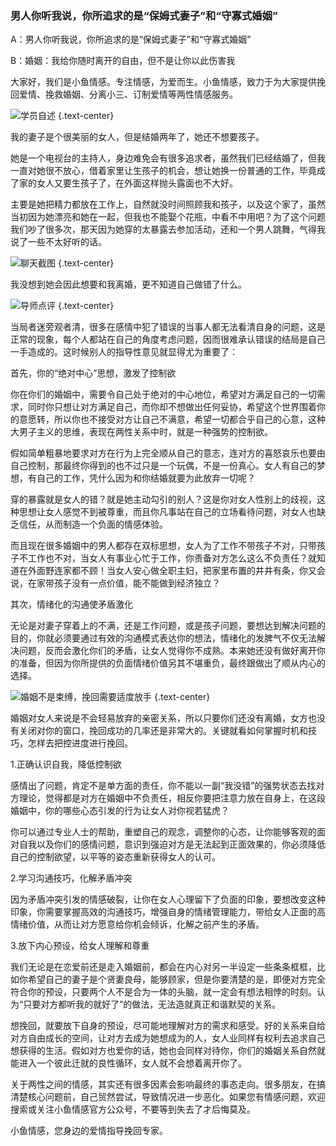 ### 男人你听我说，你所追求的是“保姆式妻子”和“守寡式婚姻”

A：男人你听我说，你所追求的是“保姆式妻子”和“守寡式婚姻”

B：婚姻：我给你随时离开的自由，但不是让你以此伤害我

大家好，我们是小鱼情感。专注情感，为爱而生。小鱼情感，致力于为大家提供挽回爱情、挽救婚姻、分离小三、订制爱情等两性情感服务。

![学员自述](/images/articles/a1/a1_1/image1.png "学员自述") {.text-center}

我的妻子是个很美丽的女人，但是结婚两年了，她还不想要孩子。

她是一个电视台的主持人，身边难免会有很多追求者，虽然我们已经结婚了，但我一直对她很不放心，借着家里让生孩子的机会，想让她换一份普通的工作，毕竟成了家的女人又要生孩子了，在外面这样抛头露面也不大好。

主要是她把精力都放在工作上，自然就没时间照顾我和孩子，以及这个家了，虽然当初因为她漂亮和她在一起，但我也不能娶个花瓶，中看不中用吧？为了这个问题我们吵了很多次，那天因为她穿的太暴露去参加活动，还和一个男人跳舞，气得我说了一些不太好听的话。

![聊天截图](/images/articles/a1/a1_1/image2.png "聊天截图") {.text-center}

我没想到她会因此想要和我离婚，更不知道自己做错了什么。

![导师点评](/images/articles/a1/a1_1/image3.png "导师点评") {.text-center}

当局者迷旁观者清，很多在感情中犯了错误的当事人都无法看清自身的问题，这是正常的现象，每个人都站在自己的角度考虑问题，因而很难承认错误的结局是自己一手造成的。这时候别人的指导性意见就显得尤为重要了：

首先，你的“绝对中心”思想，激发了控制欲

你在你们的婚姻中，需要令自己处于绝对的中心地位，希望对方满足自己的一切需求，同时你只想让对方满足自己，而你却不想做出任何妥协，希望这个世界围着你的意愿转，所以你也不接受对方让自己不满意，希望一切都合乎自己的心意，这种大男子主义的思维，表现在两性关系中时，就是一种强势的控制欲。

假如简单粗暴地要求对方在行为上完全顺从自己的意志，连对方的喜怒哀乐也要由自己控制，那最终你得到的也不过只是一个玩偶，不是一份真心。女人有自己的梦想，有自己的工作，凭什么因为和你结婚就要为此放弃一切呢？

穿的暴露就是女人的错？就是她主动勾引的别人？这是你对女人性别上的歧视，这种思想让女人感觉不到被尊重，而且你凡事站在自己的立场看待问题，对女人也缺乏信任，从而制造一个负面的情感体验。

而且现在很多婚姻中的男人都存在双标思想，女人为了工作不带孩子不对，只带孩子不工作也不对，当女人有事业心忙于工作，你责备对方怎么这么不负责任？就知道在外面野连家都不顾！当女人安心做全职主妇，把家里布置的井井有条，你又会说，在家带孩子没有一点价值，能不能做到经济独立？

其次，情绪化的沟通使矛盾激化

无论是对妻子穿着上的不满，还是工作问题，或是孩子问题，要想达到解决问题的目的，你就必须要通过有效的沟通模式表达你的想法，情绪化的发脾气不仅无法解决问题，反而会激化你们的矛盾，让女人觉得你不成熟。本来她还没有做好离开你的准备，但因为你所提供的负面情绪价值另其不堪重负，最终跟做出了顺从内心的选择。

![婚姻不是束缚，挽回需要适度放手](/images/articles/a1/a1_1/image4.png "婚姻不是束缚，挽回需要适度放手") {.text-center}

婚姻对女人来说是不会轻易放弃的亲密关系，所以只要你们还没有离婚，女方也没有关闭对你的窗口，挽回成功的几率还是非常大的。关键就看如何掌握时机和技巧，怎样去把控进度进行挽回。

1.正确认识自我，降低控制欲

感情出了问题，肯定不是单方面的责任，你不能以一副“我没错”的强势状态去找对方理论，觉得都是对方在婚姻中不负责任，相反你要把注意力放在自身上，在这段婚姻中，你的哪些心态引发的行为让女人对你视若猛虎？

你可以通过专业人士的帮助，重塑自己的观念，调整你的心态，让你能够客观的面对自我以及你们的感情问题，意识到强迫对方是无法起到正面效果的，你必须降低自己的控制欲望，以平等的姿态重新获得女人的认可。

2.学习沟通技巧，化解矛盾冲突

因为矛盾冲突引发的情感破裂，让你在女人心理留下了负面的印象，要想改变这种印象，你需要掌握高效的沟通技巧，增强自身的情绪管理能力，带给女人正面的高情绪价值，从而让对方愿意给你机会倾诉，化解之前产生的矛盾。

3.放下内心预设，给女人理解和尊重

我们无论是在恋爱前还是走入婚姻前，都会在内心对另一半设定一些条条框框，比如你希望自己的妻子是个贤妻良母，能够顾家，但是你要清楚的是，即便对方完全符合你的预设，只要两个人不是合为一体的头脑，就一定会有想法相悖的时刻。认为“只要对方都听我的就好了”的做法，无法造就真正和谐默契的关系。

想挽回，就要放下自身的预设，尽可能地理解对方的需求和感受。好的关系来自给对方自由成长的空间，让对方去成为她想成为的人，女人业同样有权利去追求自己想获得的生活。假如对方也爱你的话，她也会同样对待你，你们的婚姻关系自然就能进入一个彼此迁就的良性循环，女人就不会想着离开你了。

关于两性之间的情感，其实还有很多因素会影响最终的事态走向。很多朋友，在搞清楚核心问题前，自己贸然尝试，导致情况进一步恶化。如果您有情感问题，欢迎搜索或关注小鱼情感官方公众号，不要等到失去了才后悔莫及。

小鱼情感，您身边的爱情指导挽回专家。
